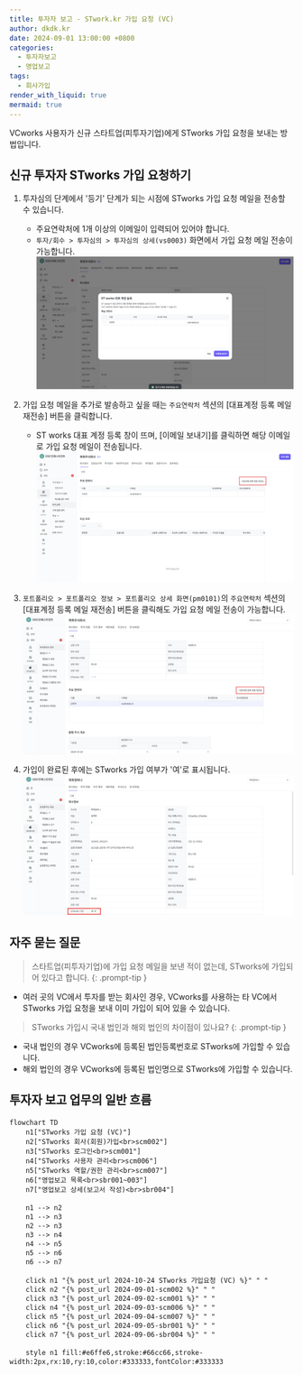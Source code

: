 ```yaml
---
title: 투자자 보고 - STwork.kr 가입 요청 (VC)
author: dkdk.kr
date: 2024-09-01 13:00:00 +0800
categories:
  - 투자자보고
  - 영업보고
tags:
  - 회사가입
render_with_liquid: true
mermaid: true
---
```

VCworks 사용자가 신규 스타트업(피투자기업)에게 STworks 가입 요청을 보내는 방법입니다. 

## 신규 투자자 STworks 가입 요청하기

1. 투자심의 단계에서 '등기' 단계가 되는 시점에 STworks 가입 요청 메일을 전송할 수 있습니다.
	- 주요연락처에 1개 이상의 이메일이 입력되어 있어야 합니다.
	- `투자/회수 > 투자심의 > 투자심의 상세(vs0003)` 화면에서 가입 요청 메일 전송이 가능합니다.
	![투자심의 메일 전송](assets/img/STworks_mail_new.png)
	
2. 가입 요청 메일을 추가로 발송하고 싶을 때는 `주요연락처` 섹션의 [대표계정 등록 메일 재전송] 버튼을 클릭합니다.
	 - ST works 대표 계정 등록 창이 뜨며, [이메일 보내기]를 클릭하면 해당 이메일로 가입 요청 메일이 전송됩니다.
	 ![투자심의 메일 재전송](assets/img/invest_STworks_mail.png)
3. `포트폴리오 > 포트폴리오 정보 > 포트폴리오 상세 화면(pm0101)`의 `주요연락처` 섹션의  [대표계정 등록 메일 재전송] 버튼을 클릭해도 가입 요청 메일 전송이 가능합니다.
	![포트폴리오 상세 메일 재전송 ](assets/img/Port_STworks_mail.png)
	
4. 가입이 완료된 후에는 STworks 가입 여부가 '여'로 표시됩니다.
	![ST웍스 가입 완료](assets/img/STworks_signup_done.png)

## 자주 묻는 질문

> 스타트업(피투자기업)에 가입 요청 메일을 보낸 적이 없는데, STworks에 가입되어 있다고 합니다.
{: .prompt-tip }
- 여러 곳의 VC에서 투자를 받는 회사인 경우, VCworks를 사용하는 타 VC에서 STworks 가입 요청을 보내 이미 가입이 되어 있을 수 있습니다. 

> STworks 가입시 국내 법인과 해외 법인의 차이점이 있나요? 
{: .prompt-tip }
- 국내 법인의 경우 VCworks에 등록된 법인등록번호로 STworks에 가입할 수 있습니다.
- 해외 법인의 경우 VCworks에 등록된 법인명으로 STworks에 가입할 수 있습니다.


## 투자자 보고 업무의 일반 흐름

```mermaid
flowchart TD
    n1["STworks 가입 요청 (VC)"]
    n2["STworks 회사(회원)가입<br>scm002"]
    n3["STworks 로그인<br>scm001"]
    n4["STworks 사용자 관리<br>scm006"]
    n5["STworks 역할/권한 관리<br>scm007"]
    n6["영업보고 목록<br>sbr001~003"]
    n7["영업보고 상세(보고서 작성)<br>sbr004"]
    
    n1 --> n2
    n1 --> n3
    n2 --> n3
    n3 --> n4
    n4 --> n5
    n5 --> n6
    n6 --> n7
	
	click n1 "{% post_url 2024-10-24 STworks 가입요청 (VC) %}" " "
    click n2 "{% post_url 2024-09-01-scm002 %}" " "
    click n3 "{% post_url 2024-09-02-scm001 %}" " "
    click n4 "{% post_url 2024-09-03-scm006 %}" " "
    click n5 "{% post_url 2024-09-04-scm007 %}" " "
    click n6 "{% post_url 2024-09-05-sbr001 %}" " "
    click n7 "{% post_url 2024-09-06-sbr004 %}" " "

    style n1 fill:#e6ffe6,stroke:#66cc66,stroke-width:2px,rx:10,ry:10,color:#333333,fontColor:#333333
```
